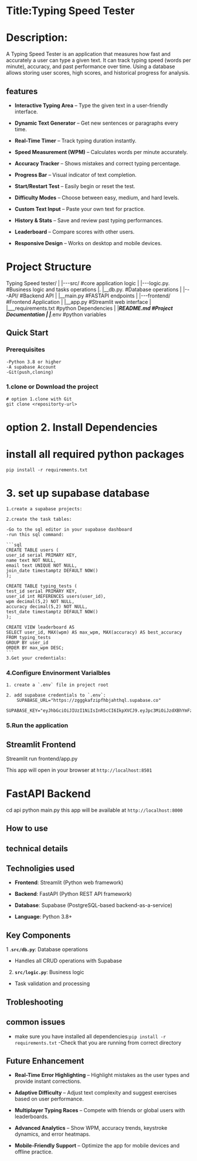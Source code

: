 # Title:Typing Speed Tester 

# Description:
A Typing Speed Tester is an application that measures how fast and accurately a user can type a given text. It can track typing speed (words per minute), accuracy, and past performance over time. Using a database allows storing user scores, high scores, and historical progress for analysis.

## features

-   **Interactive Typing Area** – Type the given text in a user-friendly interface.

-   **Dynamic Text Generator** – Get new sentences or paragraphs every time.

-   **Real-Time Timer** – Track typing duration instantly.

-   **Speed Measurement (WPM)** – Calculates words per minute accurately.

-   **Accuracy Tracker** – Shows mistakes and correct typing percentage.

-   **Progress Bar** – Visual indicator of text completion.

-   **Start/Restart Test** – Easily begin or reset the test.

-   **Difficulty Modes** – Choose between easy, medium, and hard levels.

-   **Custom Text Input** – Paste your own text for practice.

-   **History & Stats** – Save and review past typing performances.

-   **Leaderboard** – Compare scores with other users.

-   **Responsive Design** – Works on desktop and mobile devices.

# Project Structure

Typing Speed tester/
|
|---src/          #core application logic
|   |---logic.py. #Business logic and tasks
operations
|.  |__db.py.     #Database operations
|
|---API/          #Backend API
|   |__main.py    #FASTAPI endpoints
|
|---frontend/     #Frontend Application
|   |__app.py     #Streamlit web interface
|
|___requirements.txt    #python Dependencies
|
|___README.md     #Project Documentation
|
|___.env        #python variables

## Quick Start

### Prerequisites

    -Python 3.8 or higher
    -A supabase Account
    -Git(push,cloning)

### 1.clone or Download the project
    # option 1.clone with Git
    git clone <repositorty-url>

# option 2. Install Dependencies

# install all required python packages
    pip install -r requirements.txt

# 3. set up supabase database

    1.create a supabase projects:

    2.create the task tables:

    -Go to the sql editor in your supabase dashboard
    -run this sql command:

    ```sql
    CREATE TABLE users (
    user_id serial PRIMARY KEY,
    name text NOT NULL,
    email text UNIQUE NOT NULL,
    join_date timestamptz DEFAULT NOW()
    );

    CREATE TABLE typing_tests (
    test_id serial PRIMARY KEY,
    user_id int REFERENCES users(user_id),
    wpm decimal(5,2) NOT NULL,
    accuracy decimal(5,2) NOT NULL,
    test_date timestamptz DEFAULT NOW()
    );

    CREATE VIEW leaderboard AS
    SELECT user_id, MAX(wpm) AS max_wpm, MAX(accuracy) AS best_accuracy
    FROM typing_tests
    GROUP BY user_id
    ORDER BY max_wpm DESC;
    ```
    3.Get your credentials:

### 4.Configure Envinorment Varialbles

    1. create a `.env` file in project root

    2. add supabase credentials to `.env`:
        SUPABASE_URL="https://zgggkafzipfhbjahthql.supabase.co"
        SUPABASE_KEY="eyJhbGciOiJIUzI1NiIsInR5cCI6IkpXVCJ9.eyJpc3MiOiJzdXBhYmFzZSIsInJlZiI6InpnZ2drYWZ6aXBmaGJqYWh0aHFsIiwicm9sZSI6ImFub24iLCJpYXQiOjE3NTg2OTkxNTEsImV4cCI6MjA3NDI3NTE1MX0.8wOtfDSIb9XrdVqmiu_1o8UrAWNwWH0JSPTz8sWtGcY"

### 5.Run the application

## Streamlit Frontend
Streamlit run frontend/app.py

This app will open in your browser at `http://localhost:8501`

# FastAPI Backend

cd api
python main.py
this app will be available at `http://localhost:8000`

## How to use

## technical details

## Technoligies used

- **Frontend**: Streamlit (Python web framework)

- **Backend**: FastAPI (Python REST API framework)

- **Database**: Supabase (PostgreSQL-based backend-as-a-service)

- **Language**: Python 3.8+

## Key Components

1 .**`src/db.py`**: Database operations

-   Handles all CRUD operations with Supabase

2. **`src/logic.py`**: Business logic

-   Task validation and processing

## Trobleshooting

## common issues
- make sure you have installed all dependencies:`pip install -r requirements.txt`
    -Check that you are running from correct directory

## Future Enhancement

- **Real-Time Error Highlighting** – Highlight mistakes as the user types and provide instant corrections.

- **Adaptive Difficulty** – Adjust text complexity and suggest exercises based on user performance.

- **Multiplayer Typing Races** – Compete with friends or global users with leaderboards.

- **Advanced Analytics** – Show WPM, accuracy trends, keystroke dynamics, and error heatmaps.

- **Mobile-Friendly Support** – Optimize the app for mobile devices and offline practice.

